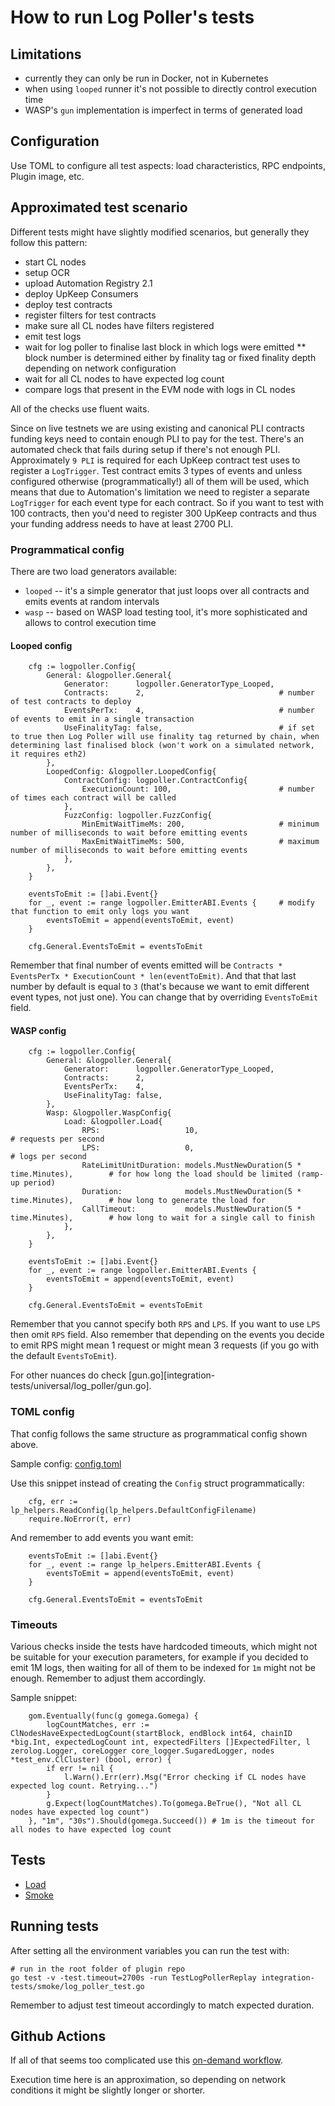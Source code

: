 # How to run Log Poller's tests

## Limitations
* currently they can only be run in Docker, not in Kubernetes
* when using `looped` runner it's not possible to directly control execution time
* WASP's `gun` implementation is imperfect in terms of generated load

## Configuration
Use TOML to configure all test aspects: load characteristics, RPC endpoints, Plugin image, etc.

## Approximated test scenario
Different tests might have slightly modified scenarios, but generally they follow this pattern:
* start CL nodes
* setup OCR
* upload Automation Registry 2.1
* deploy UpKeep Consumers
* deploy test contracts
* register filters for test contracts
* make sure all CL nodes have filters registered
* emit test logs
* wait for log poller to finalise last block in which logs were emitted
** block number is determined either by finality tag or fixed finality depth depending on network configuration
* wait for all CL nodes to have expected log count
* compare logs that present in the EVM node with logs in CL nodes

All of the checks use fluent waits.

Since on live testnets we are using existing and canonical PLI contracts funding keys need to contain enough PLI to pay for the test. There's an automated check that fails during setup if there's not enough PLI. Approximately `9 PLI` is required for each UpKeep contract test uses to register a `LogTrigger`. Test contract emits 3 types of events and unless configured otherwise (programmatically!) all of them will be used, which means that due to Automation's limitation we need to register a separate `LogTrigger` for each event type for each contract. So if you want to test with 100 contracts, then you'd need to register 300 UpKeep contracts and thus your funding address needs to have at least 2700 PLI.

### Programmatical config
There are two load generators available:
* `looped` -- it's a simple generator that just loops over all contracts and emits events at random intervals
* `wasp` -- based on WASP load testing tool, it's more sophisticated and allows to control execution time

#### Looped config
```
	cfg := logpoller.Config{
		General: &logpoller.General{
			Generator:      logpoller.GeneratorType_Looped,
			Contracts:      2,                              # number of test contracts to deploy
			EventsPerTx:    4,                              # number of events to emit in a single transaction
			UseFinalityTag: false,                          # if set to true then Log Poller will use finality tag returned by chain, when determining last finalised block (won't work on a simulated network, it requires eth2)
		},
		LoopedConfig: &logpoller.LoopedConfig{
			ContractConfig: logpoller.ContractConfig{
				ExecutionCount: 100,                        # number of times each contract will be called
			},
			FuzzConfig: logpoller.FuzzConfig{
				MinEmitWaitTimeMs: 200,                     # minimum number of milliseconds to wait before emitting events
				MaxEmitWaitTimeMs: 500,                     # maximum number of milliseconds to wait before emitting events
			},
		},
	}

    eventsToEmit := []abi.Event{}
	for _, event := range logpoller.EmitterABI.Events {     # modify that function to emit only logs you want
		eventsToEmit = append(eventsToEmit, event)
	}

	cfg.General.EventsToEmit = eventsToEmit
```

Remember that final number of events emitted will be `Contracts * EventsPerTx * ExecutionCount * len(eventToEmit)`. And that that last number by default is equal to `3` (that's because we want to emit different event types, not just one). You can change that by overriding `EventsToEmit` field.

#### WASP config
```
	cfg := logpoller.Config{
		General: &logpoller.General{
			Generator:      logpoller.GeneratorType_Looped,
			Contracts:      2,
			EventsPerTx:    4,
			UseFinalityTag: false,
		},
		Wasp: &logpoller.WaspConfig{
			Load: &logpoller.Load{
				RPS:                   10,                                              # requests per second
				LPS:                   0,                                               # logs per second 
				RateLimitUnitDuration: models.MustNewDuration(5 * time.Minutes),        # for how long the load should be limited (ramp-up period)
				Duration:              models.MustNewDuration(5 * time.Minutes),        # how long to generate the load for
				CallTimeout:           models.MustNewDuration(5 * time.Minutes),        # how long to wait for a single call to finish
			},
		},
	}

    eventsToEmit := []abi.Event{}
	for _, event := range logpoller.EmitterABI.Events {
		eventsToEmit = append(eventsToEmit, event)
	}

	cfg.General.EventsToEmit = eventsToEmit
```

Remember that you cannot specify both `RPS` and `LPS`. If you want to use `LPS` then omit `RPS` field. Also remember that depending on the events you decide to emit RPS might mean 1 request or might mean 3 requests (if you go with the default `EventsToEmit`).

For other nuances do check [gun.go][integration-tests/universal/log_poller/gun.go].

### TOML config
That config follows the same structure as programmatical config shown above.

Sample config: [config.toml](./testconfig/log_poller/log_poller.toml)

Use this snippet instead of creating the `Config` struct programmatically:
```
	cfg, err := lp_helpers.ReadConfig(lp_helpers.DefaultConfigFilename)
	require.NoError(t, err)
```

And remember to add events you want emit:
```
	eventsToEmit := []abi.Event{}
	for _, event := range lp_helpers.EmitterABI.Events {
		eventsToEmit = append(eventsToEmit, event)
	}

	cfg.General.EventsToEmit = eventsToEmit
```

### Timeouts
Various checks inside the tests have hardcoded timeouts, which might not be suitable for your execution parameters, for example if you decided to emit 1M logs, then waiting for all of them to be indexed for `1m` might not be enough. Remember to adjust them accordingly.

Sample snippet:
```
	gom.Eventually(func(g gomega.Gomega) {
		logCountMatches, err := ClNodesHaveExpectedLogCount(startBlock, endBlock int64, chainID *big.Int, expectedLogCount int, expectedFilters []ExpectedFilter, l zerolog.Logger, coreLogger core_logger.SugaredLogger, nodes *test_env.ClCluster) (bool, error) {
		if err != nil {
			l.Warn().Err(err).Msg("Error checking if CL nodes have expected log count. Retrying...")
		}
		g.Expect(logCountMatches).To(gomega.BeTrue(), "Not all CL nodes have expected log count")
	}, "1m", "30s").Should(gomega.Succeed()) # 1m is the timeout for all nodes to have expected log count
```

## Tests
* [Load](integration-tests/load/log_poller/log_poller_test.go)
* [Smoke](integration-tests/smoke/log_poller/log_poller_test.go)

## Running tests
After setting all the environment variables you can run the test with:
```
# run in the root folder of plugin repo
go test -v -test.timeout=2700s -run TestLogPollerReplay integration-tests/smoke/log_poller_test.go
```

Remember to adjust test timeout accordingly to match expected duration.


## Github Actions
If all of that seems too complicated use this [on-demand workflow](https://github.com/goplugin/pluginv3.0/actions/workflows/on-demand-log-poller.yml).

Execution time here is an approximation, so depending on network conditions it might be slightly longer or shorter.